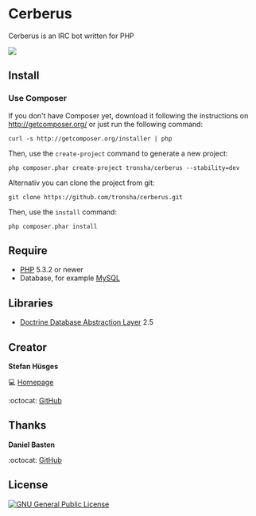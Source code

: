 Cerberus
========

Cerberus is an IRC bot written for PHP

![](http://instacod.es/file/93564)

## Install

### Use Composer

If you don't have Composer yet, download it following the instructions on
http://getcomposer.org/ or just run the following command:

    curl -s http://getcomposer.org/installer | php

Then, use the `create-project` command to generate a new project:

    php composer.phar create-project tronsha/cerberus --stability=dev

Alternativ you can clone the project from git:

    git clone https://github.com/tronsha/cerberus.git

Then, use the `install` command:

    php composer.phar install


## Require
* [PHP][5] 5.3.2 or newer
* Database, for example [MySQL][6]

## Libraries
* [Doctrine Database Abstraction Layer][4] 2.5

## Creator

**Stefan Hüsges**

:computer: [Homepage][1]

:octocat: [GitHub][2]

## Thanks

**Daniel Basten**

:octocat: [GitHub][5]

## License
[![GNU General Public License](http://www.gnu.org/graphics/gplv3-127x51.png)][3]

[1]: http://www.mpcx.net
[2]: https://github.com/tronsha
[3]: http://www.gnu.org/licenses/gpl-3.0
[4]: http://www.doctrine-project.org/projects/dbal.html
[5]: https://github.com/axhm3a
[6]: http://php.net/
[7]: http://www.mysql.com/

